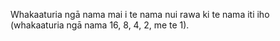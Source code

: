 Whakaaturia ngā nama mai i te nama nui rawa ki te nama iti iho (whakaaturia ngā nama 16, 8, 4, 2, me te 1).